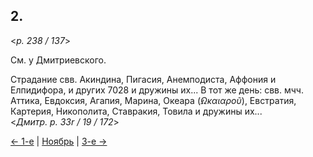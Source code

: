 
## 2.

<*p. 238 / 137*>

См. у Дмитриевского.

Страдание свв. Акиндина, Пигасия, Анемподиста, Аффония и Елпидифора, и других 7028 и дружины их... 
В тот же день: свв. мчч. Аттика, Евдоксия, Агапия, Марина, Океара (*̓Ωκαιαροῦ*), Евстратия, Картерия, Никополита, 
Ставракия, Товила и дружины их...  
<*Дмитр. p. 33r / 19 / 172*> 

[← 1-е](11_01_GMT.ru.md) | [Ноябрь](README.md#2-й) | [3-е →](11_03_GMT.ru.md)
